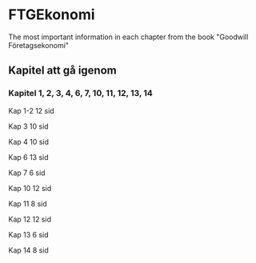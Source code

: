 # FTGEkonomi
The most important information in each chapter from the book "Goodwill Företagsekonomi"

## Kapitel att gå igenom
### Kapitel 1, 2, 3, 4, 6, 7, 10, 11, 12, 13, 14
 Kap 1-2 12 sid
 
 Kap 3 10 sid
 
 Kap 4 10 sid
 
 Kap 6 13 sid
 
 Kap 7 6 sid
 
 Kap 10 12 sid
 
 Kap 11 8 sid
 
 Kap 12 12 sid
 
 Kap 13 6 sid
 
 Kap 14 8 sid

